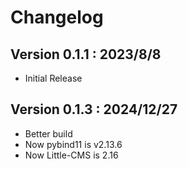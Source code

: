 # Changelog

## Version 0.1.1 : 2023/8/8

- Initial Release

## Version 0.1.3 : 2024/12/27

- Better build
- Now pybind11 is v2.13.6
- Now Little-CMS is 2.16
